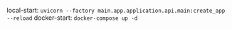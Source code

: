 local-start: `uvicorn --factory main.app.application.api.main:create_app --reload`
docker-start: `docker-compose up -d`
